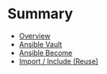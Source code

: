 # Summary

- [Overview](./overview.md)
- [Ansible Vault](./ansible-vault.md)
- [Ansible Become](./become.md)
- [Import / Include (Reuse)](./reuse.md)
